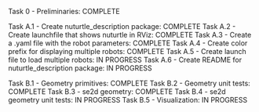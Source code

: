Task 0 - Preliminaries: COMPLETE

Task A.1 - Create nuturtle_description package: COMPLETE
Task A.2 - Create launchfile that shows nuturtle in RViz: COMPLETE
Task A.3 - Create a .yaml file with the robot parameters: COMPLETE
Task A.4 - Create color prefix for displaying multiple robots: COMPLETE
Task A.5 - Create launch file to load multiple robots: IN PROGRESS
Task A.6 - Create README for nuturtle_description package: IN PROGRESS

Task B.1 - Geometry primitives: COMPLETE
Task B.2 - Geometry unit tests: COMPLETE
Task B.3 - se2d geometry: COMPLETE
Task B.4 - se2d geometry unit tests: IN PROGRESS
Task B.5 - Visualization: IN PROGRESS